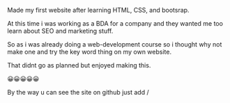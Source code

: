 Made my first website after learning HTML, CSS, and bootsrap.

At this time i was working as a BDA for a company and they wanted me too learn about SEO and marketing stuff.

So as i was already doing a web-development course so i thought why not make one and try the key word thing on my own website.

That didnt go as planned but enjoyed making this.


😀😀😀😀😀

By the way u can see the site on github just add /
